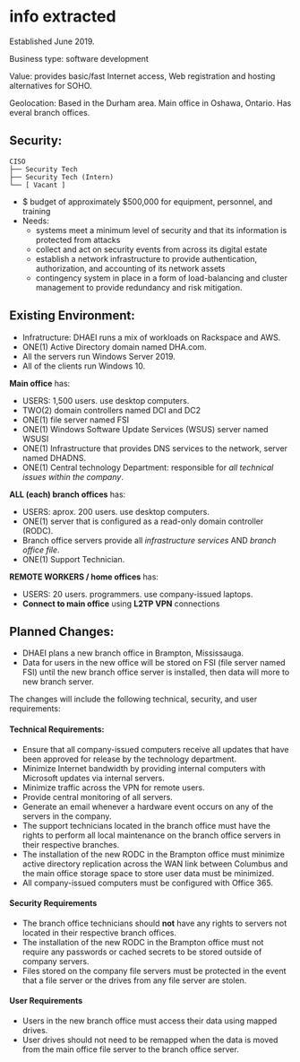 # info extracted
Established June 2019.

Business type: software development

Value: provides basic/fast Internet access, Web registration and hosting alternatives for SOHO.

Geolocation: Based in the Durham area. Main office in Oshawa, Ontario. Has everal branch offices.

## Security:  
```
CISO
├── Security Tech
├── Security Tech (Intern)
└── [ Vacant ]
```
- $ budget of approximately $500,000 for equipment, personnel, and training
- Needs: 
    - systems meet a minimum level of security and that its information is protected from attacks
    - collect and act on security events from across its digital estate
    - establish a network infrastructure to provide authentication, authorization, and accounting of its network assets
    - contingency system in place in a form of load-balancing and cluster management to provide redundancy and risk mitigation.

## Existing Environment: 

- Infratructure: DHAEI runs a mix of workloads on Rackspace and AWS.
- ONE(1) Active Directory domain named DHA.com.
- All the servers run Windows Server 2019.
- All of the clients run Windows 10.

__Main office__ has:
- USERS: 1,500 users. use desktop computers.
- TWO(2) domain controllers named DCI and DC2
- ONE(1) file server named FSI
- ONE(1) Windows Software Update Services (WSUS) server named WSUSI
- ONE(1) Infrastructure that provides DNS services to the network, server named DHADNS.
- ONE(1) Central technology Department: responsible for _all technical issues within the company_.

__ALL (each) branch offices__ has:
- USERS: aprox. 200 users. use desktop computers.
- ONE(1) server that is configured as a read-only domain controller (RODC).
- Branch office servers provide all _infrastructure services_ AND _branch office file_.
- ONE(1) Support Technician.

__REMOTE WORKERS / home offices__ has:
- USERS: 20 users. programmers. use company-issued laptops.
- __Connect to main office__ using __L2TP VPN__ connections

## Planned Changes:
- DHAEI plans a new branch office in Brampton, Mississauga.
- Data for users in the new office will be stored on FSI (file server named FSI) until the new branch office server is installed, then data will more to new branch server.

The changes will include the following technical, security, and user requirements:
#### Technical Requirements:
- Ensure that all company-issued computers receive all updates that have been approved for release by the technology department.
- Minimize Internet bandwidth by providing internal computers with Microsoft updates via internal servers.
- Minimize traffic across the VPN for remote users.
- Provide central monitoring of all servers.
- Generate an email whenever a hardware event occurs on any of the servers in the company.
- The support technicians located in the branch office must have the rights to perform all local maintenance on the branch office servers in their respective branches.
- The installation of the new RODC in the Brampton office must minimize active directory replication across the WAN link between Columbus and the main office storage space to store user data must be minimized.
- All company-issued computers must be configured with Office 365.

#### Security Requirements
- The branch office technicians should __not__ have any rights to servers not located in their respective branch offices.
- The installation of the new RODC in the Brampton office must not require any passwords or cached secrets to be stored outside of company servers.
- Files stored on the company file servers must be protected in the event that a file server or the drives from any file server are stolen.

#### User Requirements
- Users in the new branch office must access their data using mapped drives.
- User drives should not need to be remapped when the data is moved from the main office file server to the branch office server.
